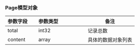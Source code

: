 ### Page模型对象
| 参数字段<img width=20/>  | 参数类型<img width=80/>    | 备注 |
|  ----   | ----  |----  |
| total | int32     | 记录总数|
| content  | array  | 具体的数据对象列表    |
